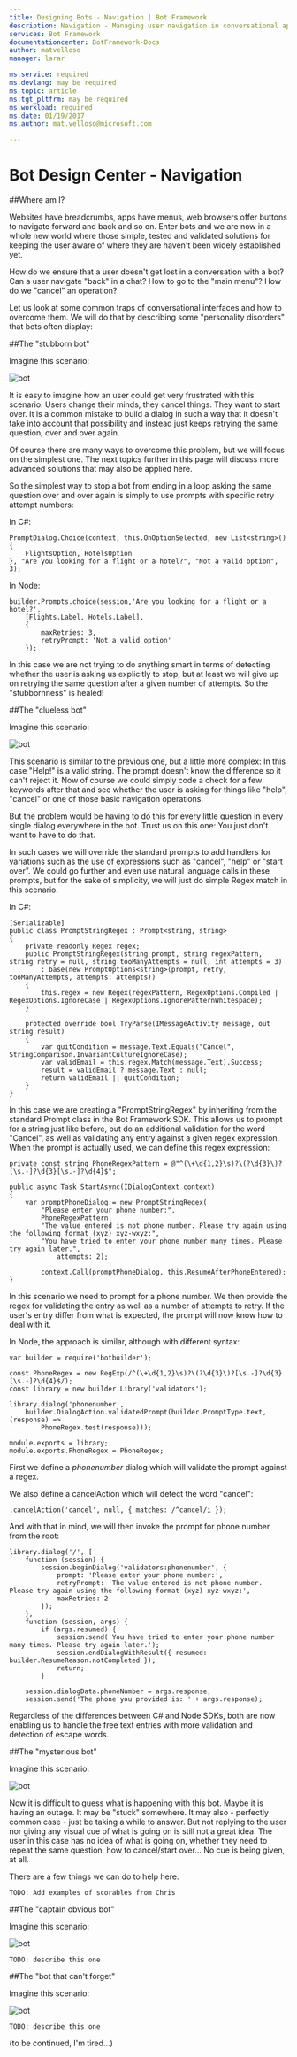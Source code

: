 ```yaml
---
title: Designing Bots - Navigation | Bot Framework
description: Navigation - Managing user navigation in conversational applications 
services: Bot Framework
documentationcenter: BotFramework-Docs
author: matvelloso
manager: larar

ms.service: required
ms.devlang: may be required
ms.topic: article
ms.tgt_pltfrm: may be required
ms.workload: required
ms.date: 01/19/2017
ms.author: mat.velloso@microsoft.com

---
```

# Bot Design Center - Navigation


##Where am I?

Websites have breadcrumbs, apps have menus, web browsers offer buttons to navigate forward and back and so on. Enter bots and we are now in a whole new world where those simple, tested and validated solutions for keeping the user aware of where they are haven't been widely established yet.

How do we ensure that a user doesn't get lost in a conversation with a bot? Can a user navigate "back" in a chat? How to go to the "main menu"? How do we "cancel" an operation?

Let us look at some common traps of conversational interfaces and how to overcome them. We will do that by describing some "personality disorders" that bots often display:

##The "stubborn bot"

Imagine this scenario:

![bot](../../media/designing-bots/core/stubborn-bot.png)

It is easy to imagine how an user could get very frustrated with this scenario. Users change their minds, they cancel things. They want to start over. It is a common mistake to build a dialog in such a way that it doesn't take into account that possibility and instead just keeps retrying the same question, over and over again.

Of course there are many ways to overcome this problem, but we will focus on the simplest one. The next topics further in this page will discuss more advanced solutions that may also be applied here. 

So the simplest way to stop a bot from ending in a loop asking the same question over and over again is simply to use prompts with specific retry attempt numbers:

In C#:


	PromptDialog.Choice(context, this.OnOptionSelected, new List<string>() { 
		FlightsOption, HotelsOption 
	}, "Are you looking for a flight or a hotel?", "Not a valid option", 3);

In Node:

	builder.Prompts.choice(session,'Are you looking for a flight or a hotel?',
		[Flights.Label, Hotels.Label],
        {
        	maxRetries: 3,
            retryPrompt: 'Not a valid option'	
		});

In this case we are not trying to do anything smart in terms of detecting whether the user is asking us explicitly to stop, but at least we will give up on retrying the same question after a given number of attempts. So the "stubbornness" is healed!

##The "clueless bot"

Imagine this scenario:

![bot](../../media/designing-bots/core/clueless-bot.png)

This scenario is similar to the previous one, but a little more complex: In this case "Help!" is a valid string. The prompt doesn't know the difference so it can't reject it. Now of course we could simply code a check for a few keywords after that and see whether the user is asking for things like "help", "cancel" or one of those basic navigation operations.

But the problem would be having to do this for every little question in every single dialog everywhere in the bot. Trust us on this one: You just don't want to have to do that.

In such cases we will override the standard prompts to add handlers for variations such as the use of expressions such as "cancel", "help" or "start over". We could go further and even use natural language calls in these prompts, but for the sake of simplicity, we will just do simple Regex match in this scenario.

In C#:

	[Serializable]
    public class PromptStringRegex : Prompt<string, string>
    {
        private readonly Regex regex;
        public PromptStringRegex(string prompt, string regexPattern, string retry = null, string tooManyAttempts = null, int attempts = 3)
            : base(new PromptOptions<string>(prompt, retry, tooManyAttempts, attempts: attempts))
        {
            this.regex = new Regex(regexPattern, RegexOptions.Compiled | RegexOptions.IgnoreCase | RegexOptions.IgnorePatternWhitespace);
        }

        protected override bool TryParse(IMessageActivity message, out string result)
        {
            var quitCondition = message.Text.Equals("Cancel", StringComparison.InvariantCultureIgnoreCase);
            var validEmail = this.regex.Match(message.Text).Success;
            result = validEmail ? message.Text : null;
            return validEmail || quitCondition;
        }
    }

In this case we are creating a "PromptStringRegex" by inheriting from the standard Prompt class in the Bot Framework SDK. This allows us to prompt for a string just like before, but do an additional validation for the word "Cancel", as well as validating any entry against a given regex expression. When the prompt is actually used, we can define this regex expression:

	private const string PhoneRegexPattern = @"^(\+\d{1,2}\s)?\(?\d{3}\)?[\s.-]?\d{3}[\s.-]?\d{4}$";

    public async Task StartAsync(IDialogContext context)
	{
    	var promptPhoneDialog = new PromptStringRegex(
        	"Please enter your phone number:", 
            PhoneRegexPattern, 
            "The value entered is not phone number. Please try again using the following format (xyz) xyz-wxyz:",
            "You have tried to enter your phone number many times. Please try again later.",
                attempts: 2);

            context.Call(promptPhoneDialog, this.ResumeAfterPhoneEntered);
	}

In this scenario we need to prompt for a phone number. We then provide the regex for validating the entry as well as a number of attempts to retry. If the user's entry differ from what is expected, the prompt will now know how to deal with it.


In Node, the approach is similar, although with different syntax:

	var builder = require('botbuilder');
	
	const PhoneRegex = new RegExp(/^(\+\d{1,2}\s)?\(?\d{3}\)?[\s.-]?\d{3}[\s.-]?\d{4}$/);
	const library = new builder.Library('validators');

	library.dialog('phonenumber',
    	builder.DialogAction.validatedPrompt(builder.PromptType.text, (response) =>
        	PhoneRegex.test(response)));

	module.exports = library;
	module.exports.PhoneRegex = PhoneRegex;

First we define a *phonenumber* dialog which will validate the prompt against a regex. 

We also define a cancelAction which will detect the word "cancel":

    .cancelAction('cancel', null, { matches: /^cancel/i });

And with that in mind, we will then invoke the prompt for phone number from the root:

	library.dialog('/', [
	    function (session) {
	        session.beginDialog('validators:phonenumber', {
	            prompt: 'Please enter your phone number:',
	            retryPrompt: 'The value entered is not phone number. Please try again using the following format (xyz) xyz-wxyz:',
	            maxRetries: 2
	        });
	    },
	    function (session, args) {
	        if (args.resumed) {
	            session.send('You have tried to enter your phone number many times. Please try again later.');
	            session.endDialogWithResult({ resumed: builder.ResumeReason.notCompleted });
	            return;
	        }

        session.dialogData.phoneNumber = args.response;
        session.send('The phone you provided is: ' + args.response);

Regardless of the differences between C# and Node SDKs, both are now enabling us to handle the free text entries with more validation and detection of escape words. 

##The "mysterious bot"

Imagine this scenario:

![bot](../../media/designing-bots/core/mysterious-bot.png)


Now it is difficult to guess what is happening with this bot. Maybe it is having an outage. It may be "stuck" somewhere. It may also - perfectly common case - just be taking a while to answer. But not replying to the user nor giving any visual cue of what is going on is still not a great idea. The user in this case has no idea of what is going on, whether they need to repeat the same question, how to cancel/start over... No cue is being given, at all.

There are a few things we can do to help here. 

	TODO: Add examples of scorables from Chris


##The "captain obvious bot"

Imagine this scenario:

![bot](../../media/designing-bots/core/captainobvious-bot.png)


	TODO: describe this one

##The "bot that can't forget"

Imagine this scenario:

![bot](../../media/designing-bots/core/rememberall-bot.png)


	TODO: describe this one

(to be continued, I'm tired...)